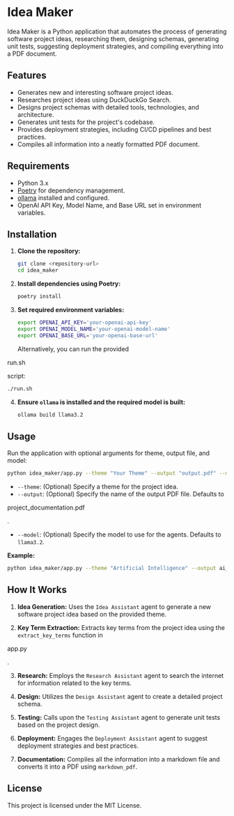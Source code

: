 # Idea Maker

Idea Maker is a Python application that automates the process of generating software project ideas, researching them, designing schemas, generating unit tests, suggesting deployment strategies, and compiling everything into a PDF document.

## Features

- Generates new and interesting software project ideas.
- Researches project ideas using DuckDuckGo Search.
- Designs project schemas with detailed tools, technologies, and architecture.
- Generates unit tests for the project's codebase.
- Provides deployment strategies, including CI/CD pipelines and best practices.
- Compiles all information into a neatly formatted PDF document.

## Requirements

- Python 3.x
- [Poetry](https://python-poetry.org/) for dependency management.
- [ollama](https://ollama.ai/) installed and configured.
- OpenAI API Key, Model Name, and Base URL set in environment variables.

## Installation

1. **Clone the repository:**

   ```bash
   git clone <repository-url>
   cd idea_maker
   ```

2. **Install dependencies using Poetry:**

   ```bash
   poetry install
   ```

3. **Set required environment variables:**

   ```bash
   export OPENAI_API_KEY='your-openai-api-key'
   export OPENAI_MODEL_NAME='your-openai-model-name'
   export OPENAI_BASE_URL='your-openai-base-url'
   ```

   Alternatively, you can run the provided 

run.sh

 script:

   ```bash
   ./run.sh
   ```

4. **Ensure `ollama` is installed and the required model is built:**

   ```bash
   ollama build llama3.2
   ```

## Usage

Run the application with optional arguments for theme, output file, and model:

```bash
python idea_maker/app.py --theme "Your Theme" --output "output.pdf" --model "model_name"
```

- `--theme`: (Optional) Specify a theme for the project idea.
- `--output`: (Optional) Specify the name of the output PDF file. Defaults to 

project_documentation.pdf

.
- `--model`: (Optional) Specify the model to use for the agents. Defaults to `llama3.2`.

**Example:**

```bash
python idea_maker/app.py --theme "Artificial Intelligence" --output ai_project.pdf --model llama3.2
```

## How It Works

1. **Idea Generation:** Uses the `Idea Assistant` agent to generate a new software project idea based on the provided theme.

2. **Key Term Extraction:** Extracts key terms from the project idea using the `extract_key_terms` function in 

app.py

.

3. **Research:** Employs the `Research Assistant` agent to search the internet for information related to the key terms.

4. **Design:** Utilizes the `Design Assistant` agent to create a detailed project schema.

5. **Testing:** Calls upon the `Testing Assistant` agent to generate unit tests based on the project design.

6. **Deployment:** Engages the `Deployment Assistant` agent to suggest deployment strategies and best practices.

7. **Documentation:** Compiles all the information into a markdown file and converts it into a PDF using `markdown_pdf`.


## License

This project is licensed under the MIT License.